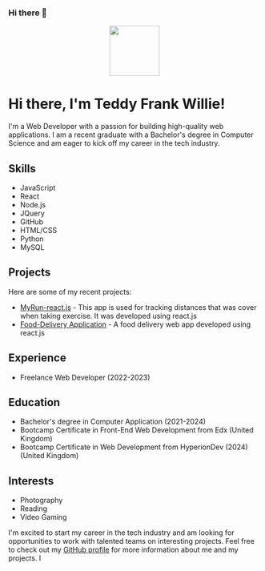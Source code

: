 ### Hi there 👋

<!--
**teddwill123/teddwill123** is a ✨ _special_ ✨ repository because its `README.md` (this file) appears on your GitHub profile.

Here are some ideas to get you started:

- 🔭 I’m currently working on ...
- 🌱 I’m currently learning ...
- 👯 I’m looking to collaborate on ...
- 🤔 I’m looking for help with ...
- 💬 Ask me about ...
- 📫 How to reach me: ...
- 😄 Pronouns: ...
- ⚡ Fun fact: ...
-->
<div id="header" align="center">
  <img src="https://media.giphy.com/media/M9gbBd9nbDrOTu1Mqx/giphy.gif" width="100"/>
</div>

# Hi there, I'm Teddy Frank Willie!

I'm a Web Developer with a passion for building high-quality web applications. I am a recent graduate with a Bachelor's degree in Computer Science and am eager to kick off my career in the tech industry.

## Skills

- JavaScript
- React
- Node.js
- JQuery
- GitHub
- HTML/CSS
- Python
- MySQL
  


## Projects

Here are some of my recent projects:

- [MyRun-react.js](https://anarab.github.io/MyRun/) - This app is used for tracking distances that was cover when taking exercise. It was developed using react.js
- [Food-Delivery Application](https://bite-bytes.netlify.app/) - A food delivery web app developed using react.js
  
## Experience

- Freelance Web Developer (2022-2023)


## Education

- Bachelor's degree in Computer Application (2021-2024)
- Bootcamp Certificate in Front-End Web Development from Edx (United Kingdom)
- Bootcamp Certificate in Web Development from HyperionDev (2024) (United Kingdom)

## Interests

- Photography
- Reading
- Video Gaming

I'm excited to start my career in the tech industry and am looking for opportunities to work with talented teams on interesting projects. Feel free to check out my [GitHub profile](https://github.com/teddwill123) for more information about me and my projects.
I
